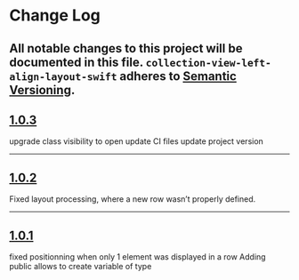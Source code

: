# Change Log

All notable changes to this project will be documented in this file.
`collection-view-left-align-layout-swift` adheres to [Semantic Versioning](http://semver.org/).
---

## [1.0.3](https://github.com/Digipolitan/collection-view-left-align-flow-layout-swift/releases/tag/v1.0.3)

upgrade class visibility to open
update CI files
update project version

---

## [1.0.2](https://github.com/Digipolitan/collection-view-left-align-flow-layout-swift/releases/tag/v1.0.2)

Fixed layout processing, where a new row wasn’t properly defined.

---

## [1.0.1](https://github.com/Digipolitan/collection-view-left-align-flow-layout-swift/releases/tag/v1.0.1)

fixed positionning when only 1 element was displayed in a row
Adding public allows to create variable of type
